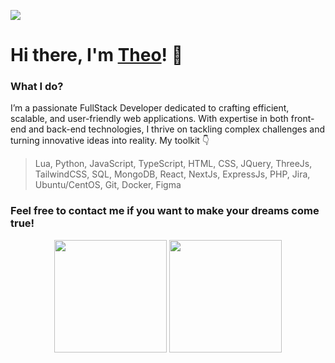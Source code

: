 ![](https://komarev.com/ghpvc/?username=cheftheo&color=8a2be2&style=flat)

# Hi there, I'm [Theo](https://cheftheo.is-a.dev/)! 👋

### What I do?

I’m a passionate FullStack Developer dedicated to crafting efficient, scalable, and user-friendly web applications. With expertise in both front-end and back-end technologies, I thrive on tackling complex challenges and turning innovative ideas into reality. My toolkit 👇

> Lua, Python, JavaScript, TypeScript, HTML, CSS, JQuery, ThreeJs, TailwindCSS, SQL, MongoDB, React, NextJs, ExpressJs, PHP, Jira, Ubuntu/CentOS, Git, Docker, Figma

### Feel free to contact me if you want to make your dreams come true!


<p align="center">
  <img height="180em" src="https://github-readme-stats-dfgr32o1q-cheftheo.vercel.app/api?username=cheftheo&ecount_private=true&show_icons=true&count_private=true&theme=bear" align = "center"/>
  <img height="180em" src="https://github-readme-stats-dfgr32o1q-cheftheo.vercel.app/api/top-langs/?username=cheftheo&count_private=true&theme=bear&layout=compact" align = "center"/>
</p>

